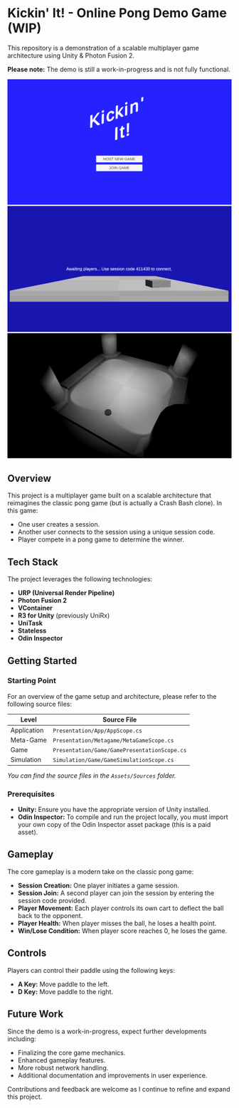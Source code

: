 ﻿# Kickin' It! - Online Pong Demo Game (WIP)

This repository is a demonstration of a scalable multiplayer game architecture using Unity & Photon Fusion 2.

**Please note:** The demo is still a work-in-progress and is not fully functional.

![Metagame Screenshot](Markdown/metagame.png)
![Match Screenshot](Markdown/match.png)
![New arena WIP](Markdown/new-arena.png)

## Overview

This project is a multiplayer game built on a scalable architecture that reimagines the classic pong game (but is 
actually a Crash Bash clone).
In this game:
- One user creates a session.
- Another user connects to the session using a unique session code.
- Player compete in a pong game to determine the winner.

## Tech Stack

The project leverages the following technologies:
- **URP (Universal Render Pipeline)**
- **Photon Fusion 2**
- **VContainer**
- **R3 for Unity** (previously UniRx)
- **UniTask**
- **Stateless**
- **Odin Inspector**

## Getting Started

### Starting Point

For an overview of the game setup and architecture, please refer to the following source files:

| Level       | Source File                                  |
|-------------|----------------------------------------------|
| Application | `Presentation/App/AppScope.cs`               |
| Meta-Game   | `Presentation/Metagame/MetaGameScope.cs`     |
| Game        | `Presentation/Game/GamePresentationScope.cs` |
| Simulation  | `Simulation/Game/GameSimulationScope.cs`     |
_You can find the source files in the `Assets/Sources` folder._

### Prerequisites

- **Unity:** Ensure you have the appropriate version of Unity installed.
- **Odin Inspector:** To compile and run the project locally, you must import your own copy of the Odin Inspector asset package (this is a paid asset).

## Gameplay

The core gameplay is a modern take on the classic pong game:
- **Session Creation:** One player initiates a game session.
- **Session Join:** A second player can join the session by entering the session code provided.
- **Player Movement:** Each player controls its own cart to deflect the ball back to the opponent.
- **Player Health:** When player misses the ball, he loses a health point.
- **Win/Lose Condition:** When player score reaches 0, he loses the game.

## Controls

Players can control their paddle using the following keys:
- **A Key:** Move paddle to the left.
- **D Key:** Move paddle to the right.

## Future Work

Since the demo is a work-in-progress, expect further developments including:
- Finalizing the core game mechanics.
- Enhanced gameplay features.
- More robust network handling.
- Additional documentation and improvements in user experience.

Contributions and feedback are welcome as I continue to refine and expand this project.